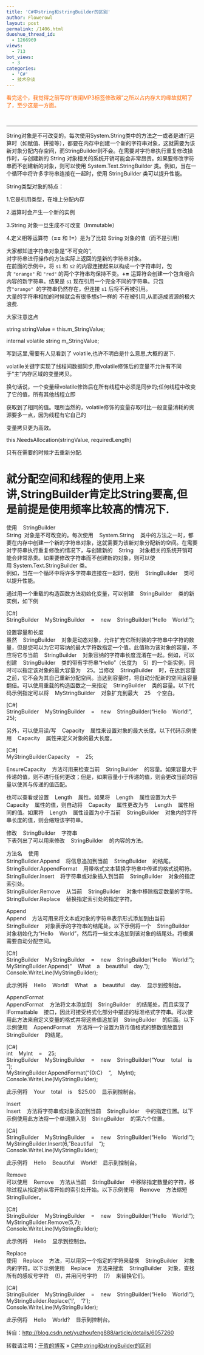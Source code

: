 ```yaml
---
title: 'C#中string和stringBuilder的区别'
author: Flowerowl
layout: post
permalink: /1406.html
duoshuo_thread_id:
  - 1266969
views:
  - 713
bot_views:
  - 3
categories:
  - 'C#'
  - 技术杂谈
---
```

<span style="color: #ff6600;">看完这个，我觉得之前写的“夜阑MP3标签修改器”之所以占内存大的缘故就明了了，至少这是一方面。</span>

&nbsp;

* * *

String对象是不可改变的。每次使用System.String类中的方法之一或者是进行运算时（如赋值、拼接等），都要在内存中创建一个新的字符串对象，这就需要为该新对象分配内存空间，而StringBuilder则不会。在需要对字符串执行重复修改操作时，与创建新的 String 对象相关的系统开销可能会非常昂贵。如果要修改字符串而不创建新的对象，则可以使用 System.Text.StringBuilder 类。例如，当在一个循环中将许多字符串连接在一起时，使用 StringBuilder 类可以提升性能。

String类型对象的特点：

1.它是引用类型，在堆上分配内存

2.运算时会产生一个新的实例

3.String 对象一旦生成不可改变（Immutable）

4.定义相等运算符（**==** 和 **!=**）是为了比较 String 对象的值（而不是引用）

大家都知道字符串对象是“不可变的”,  
对字符串进行操作的方法实际上返回的是新的字符串对象。  
在前面的示例中，将 `s1` 和 `s2` 的内容连接起来以构成一个字符串时，包含 `"orange"` 和 `"red"` 的两个字符串均保持不变。**+=** 运算符会创建一个包含组合内容的新字符串。结果是 `s1` 现在引用一个完全不同的字符串。只包含`"orange" `的字符串仍然存在，但连接 `s1` 后将不再被引用。  
大量的字符串相加的时候就会有很多想s1一样的 不在被引用,从而造成资源的极大浪费.

大家注意这点

string stringValue = this.m_StringValue;

internal volatile string m_StringValue;

写到这里,需要有人见看到了 volatile,也许不明白是什么意思,大概的说下.

volatile关键字实现了线程间数据同步,用volatile修饰后的变量不允许有不同于“主”内存区域的变量拷贝。

换句话说，一个变量经volatile修饰后在所有线程中必须是同步的;任何线程中改变了它的值，所有其他线程立即

获取到了相同的值。理所当然的，volatile修饰的变量存取时比一般变量消耗的资源要多一点，因为线程有它自己的

变量拷贝更为高效。

this.NeedsAllocation(stringValue, requiredLength)

只有在需要的时候才去重新分配.

就分配空间和线程的使用上来讲,StringBuilder肯定比String要高,但是前提是使用频率比较高的情况下.  
====================================================================  
使用    StringBuilder  
String  对象是不可改变的。每次使用    System.String    类中的方法之一时，都要在内存中创建一个新的字符串对象，这就需要为该新对象分配新的空间。在需要对字符串执行重复修改的情况下，与创建新的    String    对象相关的系统开销可能会非常昂贵。如果要修改字符串而不创建新的对象，则可以使用 System.Text.StringBuilder 类。  
例如，当在一个循环中将许多字符串连接在一起时，使用    StringBuilder    类可以提升性能。

通过用一个重载的构造函数方法初始化变量，可以创建    StringBuilder    类的新实例，如下例

[C#]  
StringBuilder    MyStringBuilder    =    new    StringBuilder(&#8220;Hello    World!&#8221;);

设置容量和长度  
虽然    StringBuilder    对象是动态对象，允许扩充它所封装的字符串中字符的数量，但是您可以为它可容纳的最大字符数指定一个值。此值称为该对象的容量，不应将它与当前    StringBuilder    对象容纳的字符串长度混淆在一起。例如，可以创建    StringBuilder    类的带有字符串“Hello”（长度为    5）的一个新实例，同时可以指定该对象的最大容量为    25。当修改    StringBuilder    时，在达到容量之前，它不会为其自己重新分配空间。当达到容量时，将自动分配新的空间且容量翻倍。可以使用重载的构造函数之一来指定    StringBuilder    类的容量。以下代码示例指定可以将    MyStringBuilder    对象扩充到最大    25    个空白。

[C#]  
StringBuilder    MyStringBuilder    =    new    StringBuilder(&#8220;Hello    World!&#8221;,    25);

另外，可以使用读/写    Capacity    属性来设置对象的最大长度。以下代码示例使用    Capacity    属性来定义对象的最大长度。

[C#]  
MyStringBuilder.Capacity    =    25;

EnsureCapacity    方法可用来检查当前    StringBuilder    的容量。如果容量大于传递的值，则不进行任何更改；但是，如果容量小于传递的值，则会更改当前的容量以使其与传递的值匹配。

也可以查看或设置    Length    属性。如果将    Length    属性设置为大于    Capacity    属性的值，则自动将    Capacity    属性更改为与    Length    属性相同的值。如果将    Length    属性设置为小于当前    StringBuilder    对象内的字符串长度的值，则会缩短该字符串。

修改    StringBuilder    字符串  
下表列出了可以用来修改    StringBuilder    的内容的方法。

方法名    使用  
StringBuilder.Append    将信息追加到当前    StringBuilder    的结尾。  
StringBuilder.AppendFormat    用带格式文本替换字符串中传递的格式说明符。  
StringBuilder.Insert    将字符串或对象插入到当前    StringBuilder    对象的指定索引处。  
StringBuilder.Remove    从当前    StringBuilder    对象中移除指定数量的字符。  
StringBuilder.Replace    替换指定索引处的指定字符。

Append  
Append    方法可用来将文本或对象的字符串表示形式添加到由当前    StringBuilder    对象表示的字符串的结尾处。以下示例将一个    StringBuilder    对象初始化为“Hello    World”，然后将一些文本追加到该对象的结尾处。将根据需要自动分配空间。

[C#]  
StringBuilder    MyStringBuilder    =    new    StringBuilder(&#8220;Hello    World!&#8221;);  
MyStringBuilder.Append(&#8220;    What    a    beautiful    day.&#8221;);  
Console.WriteLine(MyStringBuilder);

此示例将    Hello    World!    What    a    beautiful    day.    显示到控制台。

AppendFormat  
AppendFormat    方法将文本添加到    StringBuilder    的结尾处，而且实现了    IFormattable    接口，因此可接受格式化部分中描述的标准格式字符串。可以使用此方法来自定义变量的格式并将这些值追加到    StringBuilder    的后面。以下示例使用    AppendFormat    方法将一个设置为货币值格式的整数值放置到    StringBuilder    的结尾。

[C#]  
int    MyInt    =    25;  
StringBuilder    MyStringBuilder    =    new    StringBuilder(&#8220;Your    total    is    &#8220;);  
MyStringBuilder.AppendFormat(&#8220;{0:C}    &#8220;,    MyInt);  
Console.WriteLine(MyStringBuilder);

此示例将    Your    total    is    $25.00    显示到控制台。

Insert  
Insert    方法将字符串或对象添加到当前    StringBuilder    中的指定位置。以下示例使用此方法将一个单词插入到    StringBuilder    的第六个位置。

[C#]  
StringBuilder    MyStringBuilder    =    new    StringBuilder(&#8220;Hello    World!&#8221;);  
MyStringBuilder.Insert(6,&#8221;Beautiful    &#8220;);  
Console.WriteLine(MyStringBuilder);

此示例将    Hello    Beautiful    World!    显示到控制台。

Remove  
可以使用    Remove    方法从当前    StringBuilder    中移除指定数量的字符，移除过程从指定的从零开始的索引处开始。以下示例使用    Remove    方法缩短    StringBuilder。

[C#]  
StringBuilder    MyStringBuilder    =    new    StringBuilder(&#8220;Hello    World!&#8221;);  
MyStringBuilder.Remove(5,7);  
Console.WriteLine(MyStringBuilder);

此示例将    Hello    显示到控制台。

Replace  
使用    Replace    方法，可以用另一个指定的字符来替换    StringBuilder    对象内的字符。以下示例使用    Replace    方法来搜索    StringBuilder    对象，查找所有的感叹号字符    (!)，并用问号字符    (?)    来替换它们。

[C#]  
StringBuilder    MyStringBuilder    =    new    StringBuilder(&#8220;Hello    World!&#8221;);  
MyStringBuilder.Replace(&#8216;!&#8217;,    &#8216;?&#8217;);  
Console.WriteLine(MyStringBuilder);

此示例将    Hello    World?    显示到控制台。

转自：<span style="color: #ff6600;"><a href="http://blog.csdn.net/yuzhoufeng888/article/details/6057260"><span style="color: #ff6600;">http://blog.csdn.net/yuzhoufeng888/article/details/6057260</span></a></span>

转载请注明：[于哲的博客][1] &raquo; [C#中string和stringBuilder的区别][2]

 [1]: http://lazynight.me
 [2]: http://lazynight.me/1406.html